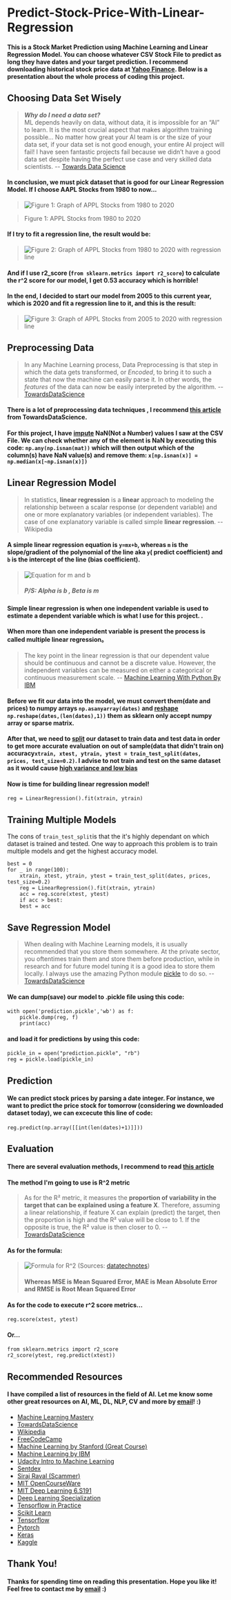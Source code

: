 

# Predict-Stock-Price-With-Linear-Regression

#### This is a Stock Market Prediction using Machine Learning and Linear Regression Model. You can choose whatever CSV Stock File to predict as long they have dates and your target prediction. I recommend downloading historical stock price data at [Yahoo Finance](finance.yahoo.com). Below is a presentation about the whole process of coding this project.

## Choosing Data Set Wisely

> ***Why do I need a data set?***  
ML depends heavily on data, without data, it is impossible for an “AI” to learn. It is the most crucial aspect that makes algorithm training possible… No matter how great your AI team is or the size of your data set, if your data set is not good enough, your entire AI project will fail! I have seen fantastic projects fail because we didn’t have a good data set despite having the perfect use case and very skilled data scientists.
-- [Towards Data Science](towardsdatascience.com)
####  In conclusion, we must pick dataset that is good for our Linear Regression Model. If I choose AAPL Stocks from 1980 to now...
>![Figure 1: Graph of APPL Stocks from 1980 to 2020][graph]

[graph]: https://github.com/LeeSinLiang/Predict-Stock-Price-With-Linear-Regression/blob/master/pictures/Figure_1.png "Figure 1: Graph of APPL Stocks from 1980 to 2020"
>Figure 1: APPL Stocks from 1980 to 2020
#### If I try to fit a regression line, the result would be:
>![Figure 2: Graph of APPL Stocks from 1980 to 2020 with regression line][graph1]

[graph1]: https://github.com/LeeSinLiang/Predict-Stock-Price-With-Linear-Regression/blob/master/pictures/Figure_2.png "Figure 2: Graph of APPL Stocks from 1980 to 2020 with regression line"
#### And if I use r2_score (`from sklearn.metrics import r2_score`) to calculate the r^2 score for our model, I get 0.53 accuracy which is horrible!
#### In the end, I decided to start our model from 2005 to this current year, which is 2020 and fit a regression line to it, and this is the result:

>![Figure 3: Graph of APPL Stocks from 2005 to 2020 with regression line][graph2]

[graph2]: https://github.com/LeeSinLiang/Predict-Stock-Price-With-Linear-Regression/blob/master/pictures/Figure_4.png "Figure 3: Graph of APPL Stocks from 2005 to 2020 with regression line"

## Preprocessing Data

> In any Machine Learning process, Data Preprocessing is that step in which the data gets transformed, or _Encoded_, to bring it to such a state that now the machine can easily parse it. In other words, the _features_ of the data can now be easily interpreted by the algorithm.
>  -- [TowardsDataScience](https://towardsdatascience.com/data-preprocessing-concepts-fa946d11c825)

#### There is a lot of preprocessing data techniques , I recommend [this article](https://towardsdatascience.com/data-pre-processing-techniques-you-should-know-8954662716d6) from TowardsDataScience.
#### For this project, I have [impute](https://en.wikipedia.org/wiki/Imputation_(statistics)) NaN(Not a Number) values I saw at the CSV File. We can check whether any of the element is NaN by executing this code: `np.any(np.isnan(mat))` which will then output which of the column(s) have NaN value(s) and remove them: `x[np.isnan(x)] = np.median(x[~np.isnan(x)])`

##  Linear Regression Model
>In statistics, **linear regression** is a **linear** approach to modeling the relationship between a scalar response (or dependent variable) and one or more explanatory variables (or independent variables). The case of one explanatory variable is called simple **linear regression**.
>--Wikipedia
#### A simple linear regression equation is `y=mx+b`, whereas `m` is the slope/gradient of the polynomial of the line aka `y`( predict coefficient) and `b` is the intercept of the line (bias coefficient).
>![Equation for m and b](https://wikimedia.org/api/rest_v1/media/math/render/svg/944e96221f03e99dbd57290c328b205b0f04c803)
>##### P/S: Alpha is b , Beta is m
#### Simple linear regression is when one independent variable is used to estimate a dependent variable which is what I use for this project. .
#### When more than one independent variable is present the process is called multiple linear regression。
>The key point in the linear regression is that our dependent value should be continuous and cannot be a discrete value. However, the independent variables can be measured on either a categorical or continuous measurement scale. -- [Machine Learning With Python By IBM](https://www.coursera.org/learn/machine-learning-with-python/)
#### Before we fit our data into the model, we must convert them(date and prices) to numpy arrays `np.asanyarray(dates)` and [reshape](https://stackoverflow.com/questions/39391275/using-x-reshape-on-a-1d-array-in-sklearn) `np.reshape(dates,(len(dates),1))` them as sklearn only accept numpy array or sparse matrix. 
#### After that, we need to [split](https://towardsdatascience.com/train-test-split-and-cross-validation-in-python-80b61beca4b6) our dataset to train data and test data in order to get more accurate evaluation on out of sample(data that didn't train on) accuracy`xtrain, xtest, ytrain, ytest = train_test_split(dates, prices, test_size=0.2)`. I advise to not train and test on the same dataset as it would cause [high variance and low bias](https://towardsdatascience.com/understanding-the-bias-variance-tradeoff-165e6942b229)
#### Now is time for building linear regression model!

    reg = LinearRegression().fit(xtrain, ytrain)
 
 ## Training Multiple Models
The cons of `train_test_split`is that the it's highly dependant on which dataset is trained and tested. One way to approach this problem is to train multiple models and get the highest accuracy model.

    best = 0
    for _ in range(100):
	    xtrain, xtest, ytrain, ytest = train_test_split(dates, prices, test_size=0.2)
	    reg = LinearRegression().fit(xtrain, ytrain)
	    acc = reg.score(xtest, ytest)
	    if acc > best:
	    best = acc
	    
## Save Regression Model

> When dealing with Machine Learning models, it is usually recommended that you store them somewhere. At the private sector, you oftentimes train them and store them before production, while in research and for future model tuning it is a good idea to store them locally. I always use the amazing Python module [pickle](https://machinelearningmastery.com/save-load-machine-learning-models-python-scikit-learn/) to do so. -- [TowardsDataScience](When%20dealing%20with%20Machine%20Learning%20models,%20it%20is%20usually%20recommended%20that%20you%20store%20them%20somewhere.%20At%20the%20private%20sector,%20you%20oftentimes%20train%20them%20and%20store%20them%20before%20production,%20while%20in%20research%20and%20for%20future%20model%20tuning%20it%20is%20a%20good%20idea%20to%20store%20them%20locally.%20I%20always%20use%20the%20amazing%20Python%20module%20pickle%20to%20do%20so.)

#### We can dump(save) our model to .pickle file using this code:

    with open('prediction.pickle','wb') as f:
	    pickle.dump(reg, f)
	    print(acc)
#### and load it for predictions by using this code:

    pickle_in = open("prediction.pickle", "rb")
    reg = pickle.load(pickle_in)

## Prediction
#### We can predict stock prices by parsing a date integer. For instance, we want to predict the price stock for tomorrow (considering we downloaded dataset today), we can excecute this line of code:

    reg.predict(np.array([[int(len(dates)+1)]]))
## Evaluation
#### There are several evaluation methods, I recommend to read [this article](https://medium.com/@limavallantin/metrics-to-measure-machine-learning-model-performance-e8c963665476)
#### The method I'm going to use is R^2 metric

> As for the R² metric, it measures the **proportion of variability in the target that can be explained using a feature X**. Therefore, assuming a linear relationship, if feature X can explain (predict) the target, then the proportion is high and the R² value will be close to 1. If the opposite is true, the R² value is then closer to 0.
> -- [TowardsDataScience](https://towardsdatascience.com/linear-regression-understanding-the-theory-7e53ac2831b5)
#### As for the formula:
> ![Formula for
> R^2](https://4.bp.blogspot.com/-wG7IbjTfE6k/XGUvqm7TCVI/AAAAAAAAAZU/vpH1kuKTIooKTcVlnm1EVRCXLVZM9cPNgCLcBGAs/s1600/formula-MAE-MSE-RMSE-RSquared.JPG)
> (Sources: [datatechnotes](https://www.datatechnotes.com/2019/02/regression-model-accuracy-mae-mse-rmse.html))
>#### Whereas MSE is Mean Squared Error, MAE is Mean Absolute Error and RMSE is Root Mean Squared Error
#### As for the code to execute r^2 score metrics...

    reg.score(xtest, ytest)
#### Or...

    from sklearn.metrics import r2_score
    r2_score(ytest, reg.predict(xtest))

## Recommended Resources
#### I have compiled a list of resources in the field of AI. Let me know some other great resources on AI, ML, DL, NLP, CV and more by [email](mailto:personcool312@gmail.com)! :)
 - [Machine Learning Mastery](machinelearningmastery.com)
 - [TowardsDataScience](towardsdatascience.com)
 - [Wikipedia](https://www.wikipedia.org)
 - [FreeCodeCamp](https://www.freecodecamp.org)
 - [Machine Learning by Stanford (Great Course)](https://www.coursera.org/specializations/machine-learning)
 - [Machine Learning by IBM](https://www.coursera.org/learn/machine-learning-with-python)
 - [Udacity Intro to Machine Learning](https://www.coursera.org/learn/machine-learning-with-python)
 - [Sentdex](https://www.youtube.com/user/sentdex)
 - [Siraj Raval (Scammer)](https://www.youtube.com/channel/UCWN3xxRkmTPmbKwht9FuE5A)
 - [MIT OpenCourseWare](https://ocw.mit.edu/index.htm)
 - [MIT Deep Learning 6.S191](http://introtodeeplearning.com/)
 - [Deep Learning Specialization](https://www.coursera.org/specializations/deep-learning)
 - [Tensorflow in Practice](https://www.coursera.org/specializations/tensorflow-in-practice)
 - [Scikit Learn](scikit-learn.org)
 - [Tensorflow](www.tensorflow.org)
 - [Pytorch](www.pytorch.org)
 - [Keras](www.keras.org)
 - [Kaggle](www.kaggle.com)

## Thank You!
#### Thanks for spending time on reading this presentation. Hope you like it! Feel free to contact me by [email](mailto:personcool312@gmail.com) :)

